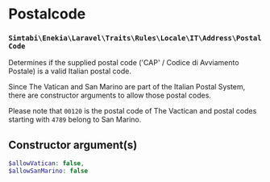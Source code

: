 # Postalcode
### `Simtabi\Enekia\Laravel\Traits\Rules\Locale\IT\Address\PostalCode`

Determines if the supplied postal code ('CAP' / Codice di Avviamento Postale) is a valid Italian postal code.

Since The Vatican and San Marino are part of the Italian Postal System, there are constructor arguments to allow those postal codes.

Please note that `00120` is the postal code of The Vactican and postal codes starting with `4789` belong to San Marino.  

## Constructor argument(s)

```php
$allowVatican: false,
$allowSanMarino: false
```
